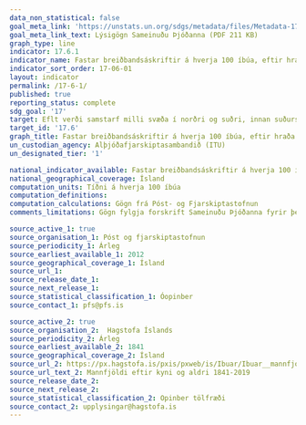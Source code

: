 ```yaml
---
data_non_statistical: false
goal_meta_link: 'https://unstats.un.org/sdgs/metadata/files/Metadata-17-06-02.pdf '
goal_meta_link_text: Lýsigögn Sameinuðu Þjóðanna (PDF 211 KB)
graph_type: line
indicator: 17.6.1
indicator_name: Fastar breiðbandsáskriftir á hverja 100 íbúa, eftir hraða.
indicator_sort_order: 17-06-01
layout: indicator
permalink: /17-6-1/
published: true
reporting_status: complete
sdg_goal: '17'
target: Eflt verði samstarf milli svæða í norðri og suðri, innan suðursvæða ásamt þríhliða svæðisbundnu og alþjóðlegu samstarfi um vísindi, tækni og nýsköpun og aðgengi að þessum sviðum auðveldað. Enn fremur verði þekkingu miðlað í meira mæli á jafnræðisgrundvelli, meðal annars með því að samræma betur fyrirliggjandi kerfi, einkum á vegum Sameinuðu þjóðanna og alþjóðlegra skipulagseininga sem er ætlað að stuðla að tækniþróun.
target_id: '17.6'
graph_title: Fastar breiðbandsáskriftir á hverja 100 íbúa, eftir hraða.
un_custodian_agency: Alþjóðafjarskiptasambandið (ITU)
un_designated_tier: '1'

national_indicator_available: Fastar breiðbandsáskriftir á hverja 100 íbúa, eftir hraða.
national_geographical_coverage: Ísland
computation_units: Tíðni á hverja 100 íbúa
computation_definitions:
computation_calculations: Gögn frá Póst- og Fjarskiptastofnun
comments_limitations: Gögn fylgja forskrift Sameinuðu Þjóðanna fyrir þennan mælikvarða. Þessi mælikvarði var fundinn í samstarfi við sérfræðinga í málefninu.

source_active_1: true
source_organisation_1: Póst og fjarskiptastofnun
source_periodicity_1: Árleg
source_earliest_available_1: 2012
source_geographical_coverage_1: Ísland
source_url_1: 
source_release_date_1: 
source_next_release_1: 
source_statistical_classification_1: Óopinber
source_contact_1: pfs@pfs.is

source_active_2: true
source_organisation_2:  Hagstofa Íslands
source_periodicity_2: Árleg
source_earliest_available_2: 1841
source_geographical_coverage_2: Ísland 
source_url_2: https://px.hagstofa.is/pxis/pxweb/is/Ibuar/Ibuar__mannfjoldi__1_yfirlit__Yfirlit_mannfjolda/MAN00101.px
source_url_text_2: Mannfjöldi eftir kyni og aldri 1841-2019
source_release_date_2: 
source_next_release_2: 
source_statistical_classification_2: Opinber tölfræði 
source_contact_2: upplysingar@hagstofa.is
---
```

